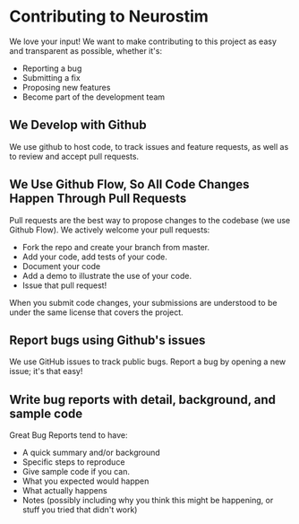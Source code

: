 # Contributing to Neurostim
We love your input! We want to make contributing to this project as easy and transparent as possible, whether it's:

* Reporting a bug
* Submitting a fix
* Proposing new features
* Become part of the development team

## We Develop with Github
We use github to host code, to track issues and feature requests, as well as to review and accept pull requests.

## We Use Github Flow, So All Code Changes Happen Through Pull Requests
Pull requests are the best way to propose changes to the codebase (we use Github Flow). We actively welcome your pull requests:

* Fork the repo and create your branch from master.
* Add your code, add tests of your code.
* Document your code
* Add a demo to illustrate the use of your code.
* Issue that pull request!

When you submit code changes, your submissions are understood to be under the same license that covers the project.

## Report bugs using Github's issues
We use GitHub issues to track public bugs. Report a bug by opening a new issue; it's that easy!

## Write bug reports with detail, background, and sample code
Great Bug Reports tend to have:

* A quick summary and/or background
* Specific steps to reproduce
* Give sample code if you can.
* What you expected would happen
* What actually happens
* Notes (possibly including why you think this might be happening, or stuff you tried that didn't work)
